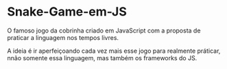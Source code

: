 # Snake-Game-em-JS

O famoso jogo da cobrinha criado em JavaScript
com a proposta de praticar a linguagem nos tempos livres.

A ideia é ir aperfeiçoando cada vez mais esse jogo para realmente práticar,
nnão somente essa linguagem, mas também os frameworks do JS.
